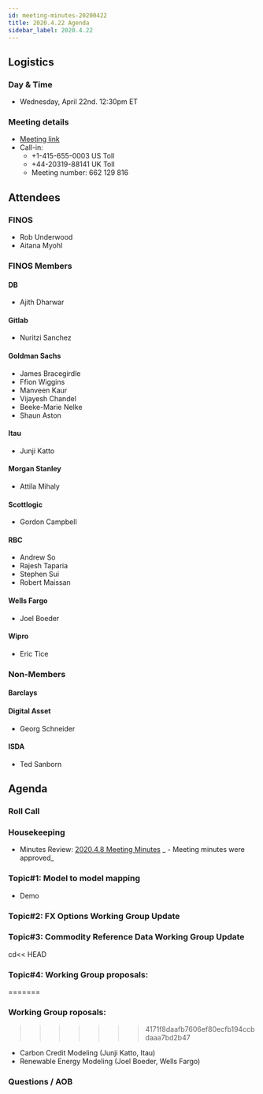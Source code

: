 ```yaml
---
id: meeting-minutes-20200422
title: 2020.4.22 Agenda
sidebar_label: 2020.4.22
---
```


## Logistics 
### Day & Time
* Wednesday, April 22nd. 12:30pm ET

### Meeting details

* [Meeting link](https://finos.webex.com/finos/j.php?MTID=m9faeb59f9167a188a0cde9a2209b9447)
* Call-in: 
    * +1-415-655-0003 US Toll
    * +44-20319-88141 UK Toll
    * Meeting number: 662 129 816

## Attendees 
### FINOS
* Rob Underwood
* Aitana Myohl

### FINOS Members

####  DB
* Ajith Dharwar

#### Gitlab
* Nuritzi Sanchez

#### Goldman Sachs
* James Bracegirdle
* Ffion Wiggins
* Manveen Kaur
* Vijayesh Chandel
* Beeke-Marie Nelke
* Shaun Aston

#### Itau
* Junji Katto

#### Morgan Stanley
* Attila Mihaly

#### Scottlogic
* Gordon Campbell

#### RBC
* Andrew So
* Rajesh Taparia
* Stephen Sui
* Robert Maissan

#### Wells Fargo
* Joel Boeder

#### Wipro
* Eric Tice


### Non-Members

#### Barclays

#### Digital Asset
* Georg Schneider

#### ISDA
* Ted Sanborn

## Agenda

### Roll Call

### Housekeeping
* Minutes Review: [2020.4.8 Meeting Minutes](https://github.com/finos/alloy/blob/master/meeting-minutes/pilot-project-meeting-minutes/2020.4.8-pilot-project-minutes.md) _ - Meeting minutes were approved_

### Topic#1: Model to model mapping
* Demo 

### Topic#2: FX Options Working Group Update 

### Topic#3: Commodity Reference Data Working Group Update

cd<< HEAD
### Topic#4: Working Group proposals: 
=======
### Working Group roposals: 
>>>>>>> 4171f8daafb7606ef80ecfb194ccbdaaa7bd2b47
* Carbon Credit Modeling  (Junji Katto, Itau)
* Renewable Energy Modeling (Joel Boeder, Wells Fargo)

### Questions / AOB
